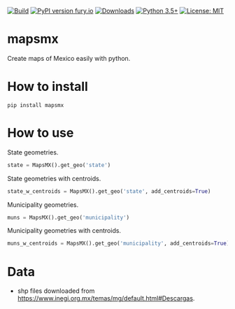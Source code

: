 [![Build](https://github.com/FedericoGarza/mapsmx/workflows/Python%20package/badge.svg?branch=master)](https://github.com/FedericoGarza/mapsmx/tree/master)
[![PyPI version fury.io](https://badge.fury.io/py/mapsmx.svg)](https://pypi.python.org/pypi/mapsmx/)
[![Downloads](https://pepy.tech/badge/mapsmx)](https://pepy.tech/project/mapsmx)
[![Python 3.5+](https://img.shields.io/badge/python-3.5+-blue.svg)](https://www.python.org/downloads/release/python-350+/)
[![License: MIT](https://img.shields.io/badge/License-MIT-green.svg)](https://github.com/FedericoGarza/covidmx/blob/master/LICENSE)

# mapsmx

Create maps of Mexico easily with python.

# How to install

```console
pip install mapsmx
```

# How to use

State geometries.

```python
state = MapsMX().get_geo('state')
```

State geometries with centroids.

```python
state_w_centroids = MapsMX().get_geo('state', add_centroids=True)
```

Municipality geometries.

```python
muns = MapsMX().get_geo('municipality')
```

Municipality geometries with centroids.

```python
muns_w_centroids = MapsMX().get_geo('municipality', add_centroids=True)
```

# Data
- shp files downloaded from https://www.inegi.org.mx/temas/mg/default.html#Descargas.
